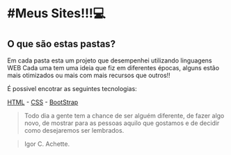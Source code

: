 # #**Meus Sites!!!**💻
## O que são estas pastas?

Em cada pasta esta um projeto que desempenhei utilizando linguagens WEB
Cada uma tem uma ideia que fiz em diferentes épocas, alguns estão mais otimizados ou mais com mais recursos que outros!!

É possivel encotrar as seguintes tecnologias:


[HTML](#) - [CSS](#) - [BootStrap](#)

> Todo dia a gente tem a chance de ser alguém diferente, de fazer algo novo, de mostrar para as pessoas aquilo que gostamos e de decidir como desejaremos ser lembrados.

> Igor C. Achette.

